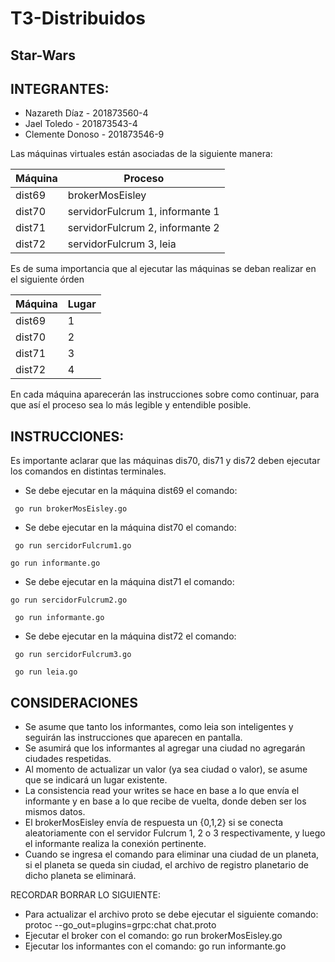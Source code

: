 # T3-Distribuidos
## Star-Wars

## INTEGRANTES:
- Nazareth Díaz - 201873560-4
- Jael Toledo - 201873543-4
- Clemente Donoso - 201873546-9

Las máquinas virtuales están asociadas de la siguiente manera:

|Máquina | Proceso |
| ----- | ----- |
| dist69 | brokerMosEisley |
| dist70 | servidorFulcrum 1, informante 1 |
| dist71 | servidorFulcrum 2, informante 2 |
| dist72 | servidorFulcrum 3, leia |

Es de suma importancia que al ejecutar las máquinas se deban realizar en el siguiente órden

|Máquina | Lugar |
| ----- | ----- |
| dist69 | 1 |
| dist70 | 2 |
| dist71 | 3 |
| dist72 | 4 |

En cada máquina aparecerán las instrucciones sobre como continuar, para que así el proceso sea lo más legible y entendible posible.

## INSTRUCCIONES:
Es importante aclarar que las máquinas dis70, dis71 y dis72 deben ejecutar los comandos en distintas terminales.
- Se debe ejecutar en la máquina dist69 el comando: 

``` go run brokerMosEisley.go```
- Se debe ejecutar en la máquina dist70 el comando: 

``` go run sercidorFulcrum1.go``` 

``` go run informante.go ``` 
- Se debe ejecutar en la máquina dist71 el comando: 

``` go run sercidorFulcrum2.go ```  

``` go run informante.go``` 
- Se debe ejecutar en la máquina dist72 el comando: 

``` go run sercidorFulcrum3.go```  

``` go run leia.go``` 

## CONSIDERACIONES
- Se asume que tanto los informantes, como leia son inteligentes y seguirán las instrucciones que aparecen en pantalla.
- Se asumirá que los informantes al agregar una ciudad no agregarán ciudades respetidas.
- Al momento de actualizar un valor (ya sea ciudad o valor), se asume que se indicará un lugar existente.
- La consistencia read your writes se hace en base a lo que envía el informante y en base a lo que recibe de vuelta, donde deben ser los mismos datos.
- El brokerMosEisley envía de respuesta un {0,1,2} si se conecta aleatoriamente con el servidor Fulcrum 1, 2 o 3 respectivamente, y luego el informante realiza la conexión pertinente.
- Cuando se ingresa el comando para eliminar una ciudad de un planeta, si el planeta se queda sin ciudad, el archivo de registro planetario de dicho planeta se eliminará.

RECORDAR BORRAR LO SIGUIENTE:

- Para actualizar el archivo proto se debe ejecutar el siguiente comando: protoc --go_out=plugins=grpc:chat chat.proto
- Ejecutar el broker con el comando: go run brokerMosEisley.go
- Ejecutar los informantes con el comando: go run informante.go